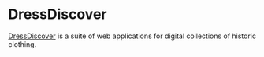# DressDiscover

[DressDiscover](http://dressdiscover.org) is a suite of web applications for digital collections of historic clothing.
